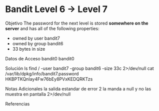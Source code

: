 # Bandit Level 6 → Level 7

Objetivo
The password for the next level is stored **somewhere on the server** and has all of the following properties:

-   owned by user bandit7
-   owned by group bandit6
-   33 bytes in size

Datos de Acceso
bandit0
bandit0

Solución 
ls
find / -user bandit7 -group  bandit6 -size 33c 2>/dev/null
cat /var/lib/dpkg/info/bandit7.password
HKBPTKQnIay4Fw76bEy8PVxKEDQRKTzs

Notas Adicionales
la salida estandar de error 2 la manda a null y no las muestra en pantalla 2>/dev/null

Referencias